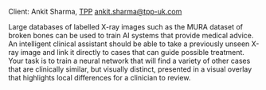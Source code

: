 Client: Ankit Sharma, [TPP](TPP "wikilink") <ankit.sharma@tpp-uk.com>

Large databases of labelled X-ray images such as the MURA dataset of
broken bones can be used to train AI systems that provide medical
advice. An intelligent clinical assistant should be able to take a
previously unseen X-ray image and link it directly to cases that can
guide possible treatment. Your task is to train a neural network that
will find a variety of other cases that are clinically similar, but
visually distinct, presented in a visual overlay that highlights local
differences for a clinician to review.